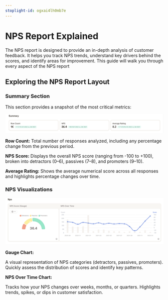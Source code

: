 ```yaml
---
stoplight-id: ogxai4lh0mb7e
---
```


# NPS Report Explained

 The NPS report is designed to provide an in-depth analysis of customer feedback. It helps you track NPS trends, understand key drivers behind the scores, and identify areas for improvement. This guide will walk you through every aspect of the NPS report

 ## Exploring the NPS Report Layout

### Summary Section
This section provides a snapshot of the most critical metrics:

![Screenshot 2024-11-26 at 16.31.21.png](<../assets/images/Screenshot 2024-11-26 at 16.31.21.png>)


**Row Count:** Total number of responses analyzed, including any percentage change from the previous period.

**NPS Score:** Displays the overall NPS score (ranging from -100 to +100), broken into detractors (0–6), passives (7–8), and promoters (9–10).

**Average Rating:** Shows the average numerical score across all responses and highlights percentage changes over time.

### NPS Visualizations

![Screenshot 2024-11-26 at 16.34.17.png](<../assets/images/Screenshot 2024-11-26 at 16-2.34.17.png>)


**Gauge Chart:**

A visual representation of NPS categories (detractors, passives, promoters).
Quickly assess the distribution of scores and identify key patterns.

**NPS Over Time Chart:**

Tracks how your NPS changes over weeks, months, or quarters.
Highlights trends, spikes, or dips in customer satisfaction.